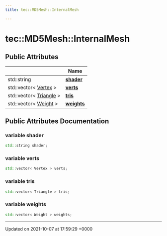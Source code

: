 ```yaml
---
title: tec::MD5Mesh::InternalMesh

---
```


# tec::MD5Mesh::InternalMesh





## Public Attributes

|                | Name           |
| -------------- | -------------- |
| std::string | **[shader](/engine/Classes/structtec_1_1_m_d5_mesh_1_1_internal_mesh/#variable-shader)**  |
| std::vector< [Vertex](/engine/Classes/structtec_1_1_m_d5_mesh_1_1_vertex/) > | **[verts](/engine/Classes/structtec_1_1_m_d5_mesh_1_1_internal_mesh/#variable-verts)**  |
| std::vector< [Triangle](/engine/Classes/structtec_1_1_m_d5_mesh_1_1_triangle/) > | **[tris](/engine/Classes/structtec_1_1_m_d5_mesh_1_1_internal_mesh/#variable-tris)**  |
| std::vector< [Weight](/engine/Classes/structtec_1_1_m_d5_mesh_1_1_weight/) > | **[weights](/engine/Classes/structtec_1_1_m_d5_mesh_1_1_internal_mesh/#variable-weights)**  |

## Public Attributes Documentation

### variable shader

```cpp
std::string shader;
```


### variable verts

```cpp
std::vector< Vertex > verts;
```


### variable tris

```cpp
std::vector< Triangle > tris;
```


### variable weights

```cpp
std::vector< Weight > weights;
```


-------------------------------

Updated on 2021-10-07 at 17:59:29 +0000